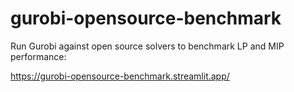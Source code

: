# gurobi-opensource-benchmark

Run Gurobi against open source solvers to benchmark LP and MIP performance:

https://gurobi-opensource-benchmark.streamlit.app/
